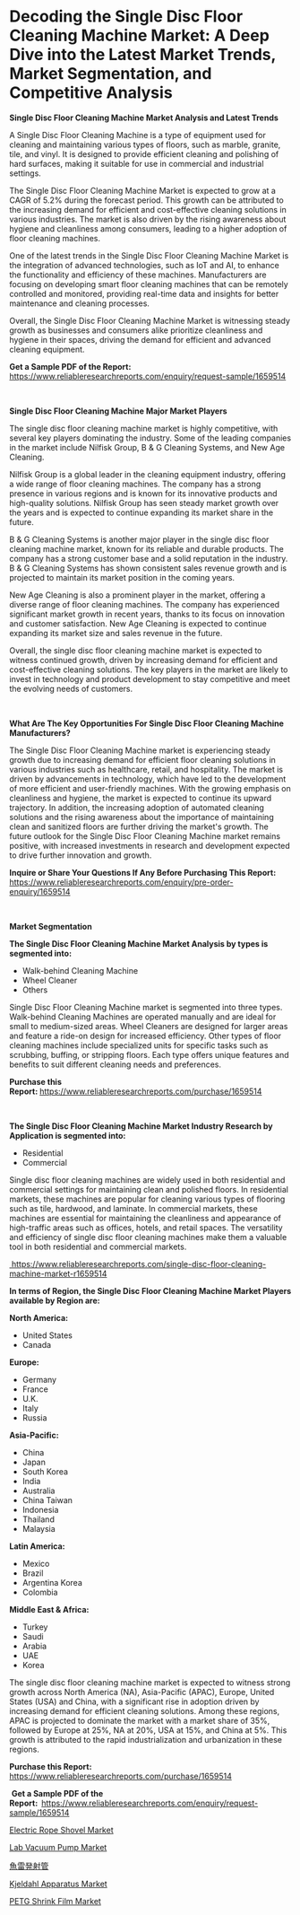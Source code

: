 <p><h1>Decoding the Single Disc Floor Cleaning Machine Market: A Deep Dive into the Latest Market Trends, Market Segmentation, and Competitive Analysis</h1></p><p><strong>Single Disc Floor Cleaning Machine Market Analysis and Latest Trends</strong></p>
<p><p>A Single Disc Floor Cleaning Machine is a type of equipment used for cleaning and maintaining various types of floors, such as marble, granite, tile, and vinyl. It is designed to provide efficient cleaning and polishing of hard surfaces, making it suitable for use in commercial and industrial settings.</p><p>The Single Disc Floor Cleaning Machine Market is expected to grow at a CAGR of 5.2% during the forecast period. This growth can be attributed to the increasing demand for efficient and cost-effective cleaning solutions in various industries. The market is also driven by the rising awareness about hygiene and cleanliness among consumers, leading to a higher adoption of floor cleaning machines.</p><p>One of the latest trends in the Single Disc Floor Cleaning Machine Market is the integration of advanced technologies, such as IoT and AI, to enhance the functionality and efficiency of these machines. Manufacturers are focusing on developing smart floor cleaning machines that can be remotely controlled and monitored, providing real-time data and insights for better maintenance and cleaning processes.</p><p>Overall, the Single Disc Floor Cleaning Machine Market is witnessing steady growth as businesses and consumers alike prioritize cleanliness and hygiene in their spaces, driving the demand for efficient and advanced cleaning equipment.</p></p>
<p><strong>Get a Sample PDF of the Report:&nbsp;</strong> <a href="https://www.reliableresearchreports.com/enquiry/request-sample/1659514">https://www.reliableresearchreports.com/enquiry/request-sample/1659514</a></p>
<p>&nbsp;</p>
<p><strong>Single Disc Floor Cleaning Machine Major Market Players</strong></p>
<p><p>The single disc floor cleaning machine market is highly competitive, with several key players dominating the industry. Some of the leading companies in the market include Nilfisk Group, B & G Cleaning Systems, and New Age Cleaning. </p><p>Nilfisk Group is a global leader in the cleaning equipment industry, offering a wide range of floor cleaning machines. The company has a strong presence in various regions and is known for its innovative products and high-quality solutions. Nilfisk Group has seen steady market growth over the years and is expected to continue expanding its market share in the future.</p><p>B & G Cleaning Systems is another major player in the single disc floor cleaning machine market, known for its reliable and durable products. The company has a strong customer base and a solid reputation in the industry. B & G Cleaning Systems has shown consistent sales revenue growth and is projected to maintain its market position in the coming years.</p><p>New Age Cleaning is also a prominent player in the market, offering a diverse range of floor cleaning machines. The company has experienced significant market growth in recent years, thanks to its focus on innovation and customer satisfaction. New Age Cleaning is expected to continue expanding its market size and sales revenue in the future.</p><p>Overall, the single disc floor cleaning machine market is expected to witness continued growth, driven by increasing demand for efficient and cost-effective cleaning solutions. The key players in the market are likely to invest in technology and product development to stay competitive and meet the evolving needs of customers.</p></p>
<p>&nbsp;</p>
<p><strong>What Are The Key Opportunities For Single Disc Floor Cleaning Machine Manufacturers?</strong></p>
<p><p>The Single Disc Floor Cleaning Machine market is experiencing steady growth due to increasing demand for efficient floor cleaning solutions in various industries such as healthcare, retail, and hospitality. The market is driven by advancements in technology, which have led to the development of more efficient and user-friendly machines. With the growing emphasis on cleanliness and hygiene, the market is expected to continue its upward trajectory. In addition, the increasing adoption of automated cleaning solutions and the rising awareness about the importance of maintaining clean and sanitized floors are further driving the market's growth. The future outlook for the Single Disc Floor Cleaning Machine market remains positive, with increased investments in research and development expected to drive further innovation and growth.</p></p>
<p><strong>Inquire or Share Your Questions If Any Before Purchasing This Report:</strong> <a href="https://www.reliableresearchreports.com/enquiry/pre-order-enquiry/1659514">https://www.reliableresearchreports.com/enquiry/pre-order-enquiry/1659514</a></p>
<p>&nbsp;</p>
<p><strong>Market Segmentation</strong></p>
<p><strong>The Single Disc Floor Cleaning Machine Market Analysis by types is segmented into:</strong></p>
<p><ul><li>Walk-behind Cleaning Machine</li><li>Wheel Cleaner</li><li>Others</li></ul></p>
<p><p>Single Disc Floor Cleaning Machine market is segmented into three types. Walk-behind Cleaning Machines are operated manually and are ideal for small to medium-sized areas. Wheel Cleaners are designed for larger areas and feature a ride-on design for increased efficiency. Other types of floor cleaning machines include specialized units for specific tasks such as scrubbing, buffing, or stripping floors. Each type offers unique features and benefits to suit different cleaning needs and preferences.</p></p>
<p><strong>Purchase this Report:&nbsp;</strong><a href="https://www.reliableresearchreports.com/purchase/1659514">https://www.reliableresearchreports.com/purchase/1659514</a></p>
<p>&nbsp;</p>
<p><strong>The Single Disc Floor Cleaning Machine Market Industry Research by Application is segmented into:</strong></p>
<p><ul><li>Residential</li><li>Commercial</li></ul></p>
<p><p>Single disc floor cleaning machines are widely used in both residential and commercial settings for maintaining clean and polished floors. In residential markets, these machines are popular for cleaning various types of flooring such as tile, hardwood, and laminate. In commercial markets, these machines are essential for maintaining the cleanliness and appearance of high-traffic areas such as offices, hotels, and retail spaces. The versatility and efficiency of single disc floor cleaning machines make them a valuable tool in both residential and commercial markets.</p></p>
<p><a href="https://www.reliableresearchreports.com/single-disc-floor-cleaning-machine-market-r1659514">&nbsp;https://www.reliableresearchreports.com/single-disc-floor-cleaning-machine-market-r1659514</a></p>
<p><strong>In terms of Region, the Single Disc Floor Cleaning Machine Market Players available by Region are:</strong></p>
<p>
    <p> <strong> North America: </strong>
        <ul>
            <li>United States</li>
            <li>Canada</li>
        </ul>
        </p> 
    <p> <strong> Europe: </strong>
        <ul>
            <li>Germany</li>
            <li>France</li>
            <li>U.K.</li>
            <li>Italy</li>
            <li>Russia</li>
        </ul>
        </p> 
    <p> <strong> Asia-Pacific: </strong>
        <ul>
            <li>China</li>
            <li>Japan</li>
            <li>South Korea</li>
            <li>India</li>
            <li>Australia</li>
            <li>China Taiwan</li>
            <li>Indonesia</li>
            <li>Thailand</li>
            <li>Malaysia</li>
        </ul>
        </p> 
    <p> <strong> Latin America: </strong>
        <ul>
            <li>Mexico</li>
            <li>Brazil</li>
            <li>Argentina Korea</li>
            <li>Colombia</li>
        </ul>
        </p> 
    <p> <strong> Middle East & Africa: </strong>
        <ul>
            <li>Turkey</li>
            <li>Saudi</li>
            <li>Arabia</li>
            <li>UAE</li>
            <li>Korea</li>
        </ul>
    </p>
    </p>
<p><p>The single disc floor cleaning machine market is expected to witness strong growth across North America (NA), Asia-Pacific (APAC), Europe, United States (USA) and China, with a significant rise in adoption driven by increasing demand for efficient cleaning solutions. Among these regions, APAC is projected to dominate the market with a market share of 35%, followed by Europe at 25%, NA at 20%, USA at 15%, and China at 5%. This growth is attributed to the rapid industrialization and urbanization in these regions.</p></p>
<p><strong>Purchase this Report: </strong><a href="https://www.reliableresearchreports.com/purchase/1659514">https://www.reliableresearchreports.com/purchase/1659514</a></p>
<p>&nbsp;<strong>Get a Sample PDF of the Report:&nbsp;&nbsp;</strong><a href="https://www.reliableresearchreports.com/enquiry/request-sample/1659514">https://www.reliableresearchreports.com/enquiry/request-sample/1659514</a></p>
<p><strong></strong></p>
<p><p><a href="https://issuu.com/reportprime-2/docs/electric-rope-shovel-market-size-2030.pptx">Electric Rope Shovel Market</a></p><p><a href="https://github.com/kosella/Market-Research-Report-List-2/blob/main/lab-vacuum-pump-market.md">Lab Vacuum Pump Market</a></p><p><a href="https://medium.com/@hugofirst21/%E9%AD%9A%E9%9B%B7%E7%99%BA%E5%B0%84%E7%AE%A1%E5%B8%82%E5%A0%B4-2031%E5%B9%B4%E3%81%BE%E3%81%A7%E3%81%AE%E3%83%88%E3%83%AC%E3%83%B3%E3%83%89-%E4%BA%88%E6%B8%AC-%E7%AB%B6%E4%BA%89%E5%88%86%E6%9E%90-010d55f8d8e9">魚雷発射管</a></p><p><a href="https://github.com/nathandecarvalho/Market-Research-Report-List-2/blob/main/kjeldahl-apparatus-market.md">Kjeldahl Apparatus Market</a></p><p><a href="https://issuu.com/reportprime-2/docs/petg-shrink-film-market-size-2030.pptx">PETG Shrink Film Market</a></p></p>